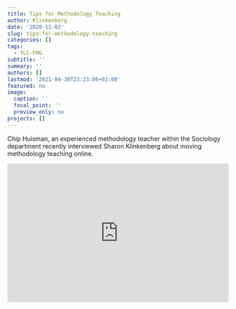```yaml
---
title: Tips for Methodology Teaching
author: Klinkenberg
date: '2020-11-02'
slug: tips-for-methodology-teaching
categories: []
tags:
  - TLC-FMG
subtitle: ''
summary: ''
authors: []
lastmod: '2021-04-30T23:23:06+02:00'
featured: no
image:
  caption: ''
  focal_point: ''
  preview_only: no
projects: []
---
```


Chip Huisman, an experienced methodology teacher within the Sociology department recently interviewed Sharon Klinkenberg about moving methodology teaching online.

<iframe width="100%" height="315" src="https://www.youtube.com/embed/Z6Ie_ELBq40" title="YouTube video player" frameborder="0" allow="accelerometer; autoplay; clipboard-write; encrypted-media; gyroscope; picture-in-picture" allowfullscreen></iframe>